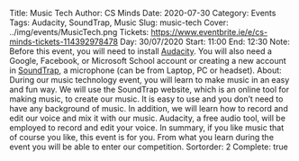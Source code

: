 Title: Music Tech
Author: CS Minds
Date: 2020-07-30
Category: Events
Tags: Audacity, SoundTrap, Music
Slug: music-tech
Cover: ../img/events/MusicTech.png
Tickets: https://www.eventbrite.ie/e/cs-minds-tickets-114392978478
Day: 30/07/2020
Start: 11:00
End: 12:30
Note: Before this event, you will need to install <a href="https://www.audacityteam.org/">Audacity</a>. You will also need a Google, Facebook, or Microsoft School account or creating a new account in <a href="https://www.soundtrap.com/">SoundTrap</a>, a microphone (can be from Laptop, PC or headset).
About: During our music technology event, you will learn to make music in an easy and fun way. We will use the SoundTrap website, which is an online tool for making music, to create our music. It is easy to use and you don’t  need to have any background of music. In addition, we will learn how to record and edit our voice and mix it with   our music. Audacity, a free audio tool, will be employed to record and edit your voice. In summary, if you like music that of course you like, this event is for you. From what you learn during the event you will be able to enter our competition.
Sortorder: 2
Complete: true